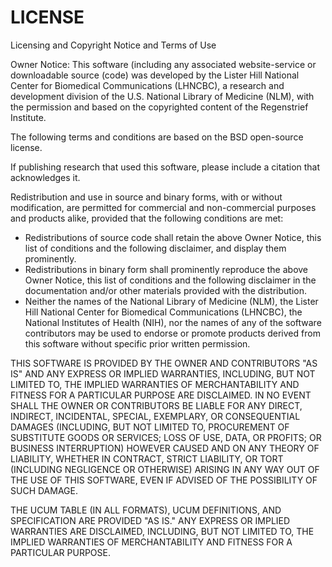 # LICENSE

Licensing and Copyright Notice and Terms of Use

Owner Notice: This software (including any associated website-service or
downloadable source (code) was developed by the Lister Hill National Center
for Biomedical Communications (LHNCBC), a research and development division
of the U.S. National Library of Medicine (NLM), with the permission and based
on the copyrighted content of the Regenstrief Institute.

The following terms and conditions are based on the BSD open-source license.

If publishing research that used this software, please include a citation that
acknowledges it.

Redistribution and use in source and binary forms, with or without modification,
are permitted for commercial and non-commercial purposes and products alike,
provided that the following conditions are met:

  * Redistributions of source code shall retain the above Owner Notice, this
  list of conditions and the following disclaimer, and display them prominently.
  * Redistributions in binary form shall prominently reproduce the above Owner
  Notice, this list of conditions and the following disclaimer in the
  documentation and/or other materials provided with the distribution.
  * Neither the names of the National Library of Medicine (NLM), the Lister
  Hill National Center for Biomedical Communications (LHNCBC), the National
  Institutes of Health (NIH), nor the names of any of the software contributors
  may be used to endorse or promote products derived from this software without
  specific prior written permission.

THIS SOFTWARE IS PROVIDED BY THE OWNER AND CONTRIBUTORS "AS IS" AND ANY EXPRESS
OR IMPLIED WARRANTIES, INCLUDING, BUT NOT LIMITED TO, THE IMPLIED WARRANTIES OF
MERCHANTABILITY AND FITNESS FOR A PARTICULAR PURPOSE ARE DISCLAIMED. IN NO EVENT
SHALL THE OWNER OR CONTRIBUTORS BE LIABLE FOR ANY DIRECT, INDIRECT, INCIDENTAL,
SPECIAL, EXEMPLARY, OR CONSEQUENTIAL DAMAGES (INCLUDING, BUT NOT LIMITED TO,
PROCUREMENT OF SUBSTITUTE GOODS OR SERVICES; LOSS OF USE, DATA, OR PROFITS; OR
BUSINESS INTERRUPTION) HOWEVER CAUSED AND ON ANY THEORY OF LIABILITY, WHETHER
IN CONTRACT, STRICT LIABILITY, OR TORT (INCLUDING NEGLIGENCE OR OTHERWISE)
ARISING IN ANY WAY OUT OF THE USE OF THIS SOFTWARE, EVEN IF ADVISED OF THE
POSSIBILITY OF SUCH DAMAGE.

THE UCUM TABLE (IN ALL FORMATS), UCUM DEFINITIONS, AND SPECIFICATION ARE
PROVIDED "AS IS." ANY EXPRESS OR IMPLIED WARRANTIES ARE DISCLAIMED, INCLUDING,
BUT NOT LIMITED TO, THE IMPLIED WARRANTIES OF MERCHANTABILITY AND FITNESS FOR A
PARTICULAR PURPOSE.

